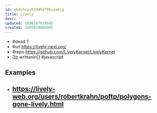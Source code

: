 ```yaml
---
id: ehdchcyvh344ho795viakjg
title: Lively
desc: ''
updated: 1696287929585
created: 1695934089405
---
```

- #dead ?
- #url https://lively-next.org/
- #repo https://github.com/LivelyKernel/LivelyKernel
- [[p.writtenIn]] #javascript

## Examples

- https://lively-web.org/users/robertkrahn/poftp/polygons-gone-lively.html
  - 